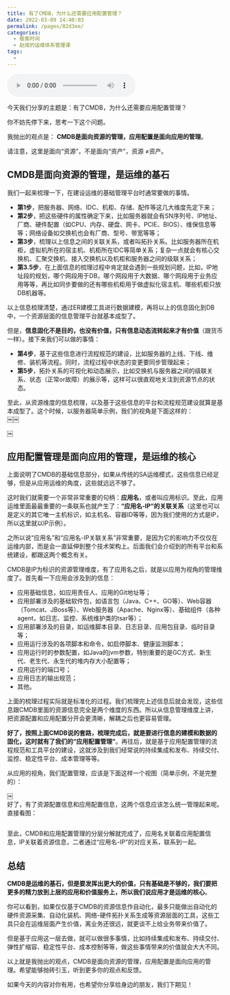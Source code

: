 ```yaml
---
title: 有了CMDB，为什么还需要应用配置管理？
date: 2022-03-09 14:40:03
permalink: /pages/82d3ee/
categories:
  - 极客时间
  - 赵成的运维体系管理课
tags:
  - 
---
```

<audio title="07.有了CMDB，为什么还需要应用配置管理？" src="https://static001.geekbang.org/resource/audio/04/f5/045555e2ca883367ddd907b63bea0cf5.mp3" controls="controls"></audio> 
<p>今天我们分享的主题是：有了CMDB，为什么还需要应用配置管理？</p>
<p>你不妨先停下来，思考一下这个问题。</p>
<p>我抛出的观点是： <strong>CMDB是面向资源的管理，应用配置是面向应用的管理</strong>。</p>
<p>请注意，这里是面向“资源”，不是面向“资产”，资源 ≠资产。</p>
<h2>CMDB是面向资源的管理，是运维的基石</h2>
<p>我们一起来梳理一下，在建设运维的基础管理平台时通常要做的事情。</p>
<ul>
<li><strong>第1步</strong>，把服务器、网络、IDC、机柜、存储、配件等这几大维度先定下来；</li>
<li><strong>第2步</strong>，把这些硬件的属性确定下来，比如服务器就会有SN序列号、IP地址、厂商、硬件配置（如CPU、内存、硬盘、网卡、PCIE、BIOS）、维保信息等等；网络设备如交换机也会有厂商、型号、带宽等等；</li>
<li><strong>第3步</strong>，梳理以上信息之间的关联关系，或者叫拓扑关系。比如服务器所在机柜，虚拟机所在的宿主机、机柜所在IDC等简单关系；复杂一点就会有核心交换机、汇聚交换机、接入交换机以及机柜和服务器之间的级联关系；</li>
<li><strong>第3.5步</strong>，在上面信息的梳理过程中肯定就会遇到一些规划问题，比如，IP地址段的规划，哪个网段用于DB，哪个网段用于大数据、哪个网段用于业务应用等等，再比如同步要做的还有哪些机柜用于做虚拟化宿主机、哪些机柜只放DB机器等。</li>
</ul>
<p>以上信息梳理清楚，通过ER建模工具进行数据建模，再将以上的信息固化到DB中，一个资源层面的信息管理平台就基本成型了。</p>
<p>但是，<strong>信息固化不是目的，也没有价值，只有信息动态流转起来才有价值</strong>（跟货币一样）。接下来我们可以做的事情：</p>
<ul>
<li><strong>第4步</strong>，基于这些信息进行流程规范的建设，比如服务器的上线、下线、维修、装机等流程。同时，流程过程中状态的变更要同步管理起来；</li>
<li><strong>第5步</strong>，拓扑关系的可视化和动态展示，比如交换机与服务器之间的级联关系、状态（正常or故障）的展示等，这样可以很直观地关注到资源节点的状态。</li>
</ul>
<p>至此，从资源维度的信息梳理，以及基于这些信息的平台和流程规范建设就算是基本成型了。这个时候，以服务器简单示例，我们的视角是下面这样的：<br />
￼￼</p>
<!-- [[[read_end]]] -->
<p><img src="https://static001.geekbang.org/resource/image/25/e8/25f7203e9ce69c524bac80ea43f523e8.jpeg" alt="" /><br />
￼</p>
<h2>应用配置管理是面向应用的管理，是运维的核心</h2>
<p>上面说明了CMDB的基础信息部分，如果从传统的SA运维模式，这些信息已经足够，但是从应用运维的角度，这些就远远不够了。</p>
<p>这时我们就需要一个非常非常重要的句柄：<strong>应用名</strong>，或者叫应用标识。至此，应用运维里面最最重要的一条联系也就产生了：<strong>“应用名-IP“的关联关系</strong>（这里也可以是定义的其它唯一主机标识，如主机名、容器ID等等，因为我们使用的方式是IP，所以这里就以IP示例）。</p>
<p>之所以说“应用名”和“应用名-IP关联关系”非常重要，是因为它的影响力不仅仅在运维内部，而是会一直延伸到整个技术架构上。后面我们会介绍到的所有平台和系统建设，都跟这两个概念有关。</p>
<p>CMDB是IP为标识的资源管理维度，有了应用名之后，就是以应用为视角的管理维度了。首先看一下应用会涉及到的信息：</p>
<ul>
<li>应用基础信息，如应用责任人、应用的Git地址等；</li>
<li>应用部署涉及的基础软件包，如语言包（Java、C++、GO等）、Web容器（Tomcat、JBoss等）、Web服务器（Apache、Nginx等）、基础组件（各种agent，如日志、监控、系统维护类的tsar等）；</li>
<li>应用部署涉及的目录，如运维脚本目录、日志目录、应用包目录、临时目录等；</li>
<li>应用运行涉及的各项脚本和命令，如启停脚本、健康监测脚本；</li>
<li>应用运行时的参数配置，如Java的jvm参数，特别重要的是GC方式、新生代、老生代、永生代的堆内存大小配置等；</li>
<li>应用运行的端口号；</li>
<li>应用日志的输出规范；</li>
<li>其他。</li>
</ul>
<p>上面的梳理过程实际就是标准化的过程。我们梳理完上述信息后就会发现，这些信息跟CMDB里面的资源信息完全是两个维度的东西。所以从信息管理维度上讲，把资源配置和应用配置分开会更清晰，解耦之后也更容易管理。</p>
<p><strong>好了，按照上面CMDB说的套路，梳理完成后，就是要进行信息的建模和数据的固化，这时就有了我们的“应用配置管理”</strong>。再往后，就是基于应用配置管理的流程规范和工具平台的建设，这就涉及到我们经常说的持续集成和发布、持续交付、监控、稳定性平台、成本管理等等。</p>
<p>从应用的视角，我们配置管理，应该是下面这样一个视图（简单示例，不是完整的）：</p>
<p><img src="https://static001.geekbang.org/resource/image/6e/cd/6ee5e2dc98630d233a3dbd4201f36dcd.jpeg" alt="" /><br />
￼<br />
好了，有了资源配置信息和应用配置信息，这两个信息应该怎么统一管理起来呢。直接看图：</p>
<p><img src="https://static001.geekbang.org/resource/image/c8/6b/c8243cfbd07d99478a1b6193cb20b56b.jpeg" alt="" /></p>
<p>至此，CMDB和应用配置管理的分层分解就完成了，应用名关联着应用配置信息，IP关联着资源信息，二者通过“应用名-IP”的对应关系，联系到一起。</p>
<h2>总结</h2>
<p><strong>CMDB是运维的基石，但是要发挥出更大的价值，只有基础是不够的，我们要把更多的精力放到上层的应用和价值服务上，所以我们说应用才是运维的核心</strong>。</p>
<p>你可以看到，如果仅仅基于CMDB的资源信息作自动化，最多只能做出自动化的硬件资源采集、自动化装机、网络-硬件拓扑关系生成等资源层面的工具，这些工具只会在运维层面产生价值，离业务还很远，就更谈不上给业务带来价值了。</p>
<p>但是基于应用这一层去做，就可以做很多事情，比如持续集成和发布、持续交付、弹性扩缩容、稳定性平台、成本控制等等，做这些事情带来的价值就会大大不同。</p>
<p>以上就是我抛出的观点，CMDB是面向资源的管理，应用配置是面向应用的管理。希望能够抛砖引玉，听到更多你的观点和反馈。</p>
<p>如果今天的内容对你有用，也希望你分享给身边的朋友，我们下期见！</p>
<p></p>
